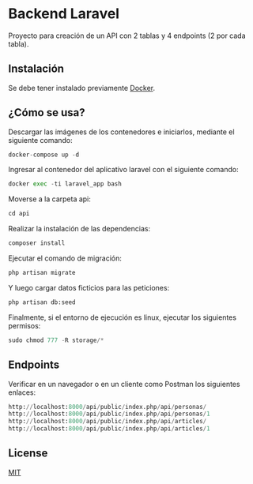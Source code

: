 # Backend Laravel

Proyecto para creación de un API con 2 tablas y 4 endpoints (2 por cada tabla).

## Instalación

Se debe tener instalado previamente [Docker](https://www.docker.com/).


## ¿Cómo se usa?

Descargar las imágenes de los contenedores e iniciarlos, mediante el siguiente comando:
```python
docker-compose up -d
```

Ingresar al contenedor del aplicativo laravel con el siguiente comando:
```python
docker exec -ti laravel_app bash
```
Moverse a la carpeta api:
```python
cd api
```
Realizar la instalación de las dependencias:
```python
composer install
```
Ejecutar el comando de migración:
```python
php artisan migrate
```
Y luego cargar datos ficticios para las peticiones:
```python
php artisan db:seed
```
Finalmente, si el entorno de ejecución es linux, ejecutar los siguientes permisos:
```python
sudo chmod 777 -R storage/*
```
## Endpoints

Verificar en un  navegador o en un cliente como Postman los siguientes enlaces:

```python
http://localhost:8000/api/public/index.php/api/personas/
http://localhost:8000/api/public/index.php/api/personas/1
http://localhost:8000/api/public/index.php/api/articles/
http://localhost:8000/api/public/index.php/api/articles/1
```

## License

[MIT](https://choosealicense.com/licenses/mit/)